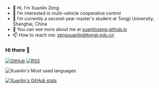 - 👋 Hi, I’m Xuanlin Zeng
- 👀 I’m interested in multi-vehicle cooperative control
- 🌱 I’m currently a second-year master's student at Tongji University, Shanghai, China
- 💞️ You can see more about me at [xuanlinzeng.github.io](https://xuanlinzeng.github.io/)
- 📫 How to reach me: zengxuanlin@tongji.edu.cn

### Hi there 👋

[![GitHub](https://img.shields.io/badge/dynamic/json?logo=github&label=GitHub&labelColor=495867&color=495867&query=%24.data.totalSubs&url=https%3A%2F%2Fapi.spencerwoo.com%2Fsubstats%2F%3Fsource%3Dgithub%26queryKey%3Dhayschan&style=flat-square)](https://github.com/XuanlinZeng)
[![RSS](https://img.shields.io/badge/dynamic/json?logo=rss&logoColor=white&label=RSS&labelColor=95B8D1&color=95B8D1&query=%24.data.totalSubs&url=https%3A%2F%2Fapi.spencerwoo.com%2Fsubstats%2F%3Fsource%3Dfeedly%257Cinoreader%257CfeedsPub%26queryKey%3Dhttps://haysc.tech/feed.xml&style=flat-square)](https://xuanlinzeng.github.io/)

![Xuanlin's Most used languages](https://github-readme-stats.vercel.app/api/top-langs/?username=XuanlinZeng&layout=compact&hide_border=true&langs_count=10)

[![Xuanlin's GitHub stats](https://github-readme-stats.vercel.app/api?username=XuanlinZeng)](https://github.com/anuraghazra/github-readme-stats)

<!--
**XuanlinZeng/XuanlinZeng** is a ✨ _special_ ✨ repository because its `README.md` (this file) appears on your GitHub profile.

Here are some ideas to get you started:

Ref.https://zhuanlan.zhihu.com/p/376158697

- 🔭 I’m currently working on ...
- 🌱 I’m currently learning ...
- 👯 I’m looking to collaborate on ...
- 🤔 I’m looking for help with ...
- 💬 Ask me about ...
- 📫 How to reach me: ...
- 😄 Pronouns: ...
- ⚡ Fun fact: ...
-->
